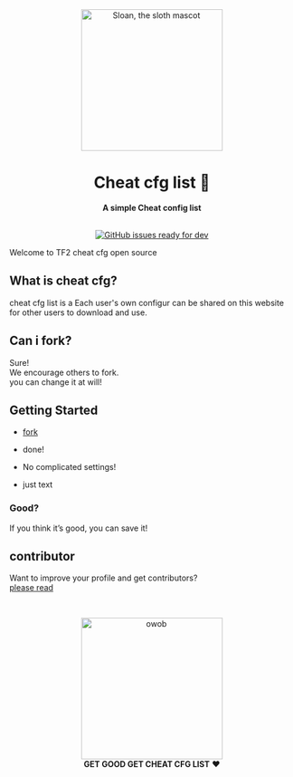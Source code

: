 <div align="center">
  <img alt="Sloan, the sloth mascot" width="250px" src="https://github-production-user-asset-6210df.s3.amazonaws.com/64715639/329831838-3e9b70b7-9d5f-4762-8eae-f5b4b8b147cd.png?X-Amz-Algorithm=AWS4-HMAC-SHA256&X-Amz-Credential=AKIAVCODYLSA53PQK4ZA%2F20240512%2Fus-east-1%2Fs3%2Faws4_request&X-Amz-Date=20240512T070423Z&X-Amz-Expires=300&X-Amz-Signature=97927d749327d63036eaab04d47feac7644d85a620de99422c09e6a028a6d483&X-Amz-SignedHeaders=host&actor_id=64715639&key_id=0&repo_id=799209748">
  <br>
  <h1>Cheat cfg list 📙</h1>
  <strong>A simple Cheat config list</strong>
</div>
<br>
<p align="center">
  <a href="https://github.com/Tira-tw/cheat-cfg-list/issues">
    <img src="https://img.shields.io/github/issues/forem/forem/ready for dev" alt="GitHub issues ready for dev">
  </a>
</p>

Welcome to TF2 cheat cfg open source

## What is cheat cfg?

cheat cfg list is a Each user's own configur can be shared on this website for other users to download and use.


## Can i fork?

Sure!<br>We encourage others to fork.<br>you can change it at will!


## Getting Started

- [fork](https://github.com/Tira-tw/cheat-cfg-list/fork)

- done!
 
- No complicated settings!
- just text
### Good?

If you think it’s good, you can save it!

## contributor

Want to improve your profile and get contributors?<br>[please read](wiki/contributor.md)


<br>

<p align="center">
  <img alt="owob" width="250px" src="https://avatars.githubusercontent.com/u/64715639?v=4">
  <br>
  <strong>GET GOOD GET CHEAT CFG LIST</strong> ❤️
</p>
